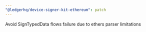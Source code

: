 ```yaml
---
"@ledgerhq/device-signer-kit-ethereum": patch
---
```


Avoid SignTypedData flows failure due to ethers parser limitations
